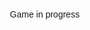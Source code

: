 <!DOCTYPE html>
<html lang="en">
<head>
  <meta charset="UTF-8">
  <meta name="viewport" content="width=device-width, initial-scale=1.0">
  <title>Simple Chess Page</title>
  <!-- Chessboard.js CSS -->
  <link rel="stylesheet" href="https://cdnjs.cloudflare.com/ajax/libs/chessboard-js/1.0.0/chessboard-1.0.0.min.css">
  <style>
    body { display: flex; justify-content: center; align-items: center; height: 100vh; margin: 0; font-family: sans-serif; }
    #board { width: 400px; }
    #status { margin-top: 10px; text-align: center; }
  </style>
</head>
<body>
  <div>
    <div id="board"></div>
    <div id="status">Game in progress</div>
  </div>

  <!-- Dependencies -->
  <script src="https://cdnjs.cloudflare.com/ajax/libs/chess.js/0.10.3/chess.min.js"></script>
  <script src="https://cdnjs.cloudflare.com/ajax/libs/chessboard-js/1.0.0/chessboard-1.0.0.min.js"></script>

  <script>
    const game = new Chess();
    const board = Chessboard('board', {
      draggable: true,
      position: 'start',
      onDragStart: onDragStart,
      onDrop: onDrop,
      onSnapEnd: onSnapEnd
    });

    function onDragStart(source, piece, position, orientation) {
      // Do not pick up pieces if game is over
      if (game.game_over()) return false;
      // Only pick up pieces for the side to move
      if ((game.turn() === 'w' && piece.search(/^b/) !== -1) ||
          (game.turn() === 'b' && piece.search(/^w/) !== -1)) {
        return false;
      }
    }

    function onDrop(source, target) {
      // See if the move is legal
      const move = game.move({ from: source, to: target, promotion: 'q' });

      // Illegal move
      if (move === null) return 'snapback';

      updateStatus();
    }

    function onSnapEnd() {
      board.position(game.fen());
    }

    function updateStatus() {
      let status = '';
      if (game.in_checkmate()) {
        status = 'Game over, ' + (game.turn() === 'w' ? 'Black' : 'White') + ' wins by checkmate.';
      } else if (game.in_draw()) {
        status = 'Game over, drawn position.';
      } else {
        status = (game.turn() === 'w' ? 'White' : 'Black') + ' to move';
        if (game.in_check()) {
          status += ', ' + (game.turn() === 'w' ? 'White' : 'Black') + ' is in check';
        }
      }
      document.getElementById('status').textContent = status;
    }
  </script>
</body>
</html>
